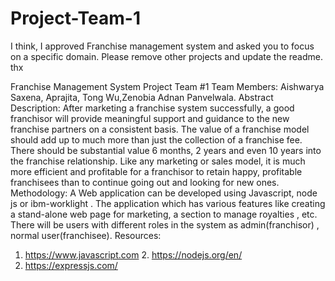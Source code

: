# Project-Team-1

I think, I approved Franchise management system and asked you to focus on a specific domain. Please remove other  projects and update the readme. thx
         
Franchise Management System
Project Team #1
Team Members: Aishwarya Saxena, Aprajita, Tong Wu,Zenobia Adnan Panvelwala.
Abstract
Description:
After marketing a franchise system successfully, a good franchisor will provide meaningful support and guidance to the new franchise partners on a consistent basis. The value of a franchise model should add up to much more than just the collection of a franchise fee. There should be substantial value 6 months, 2 years and even 10 years into the franchise relationship. Like any marketing or sales model, it is much more efficient and profitable for a franchisor to retain happy, profitable franchisees than to continue going out and looking for new ones.
Methodology:
A Web application can be developed using Javascript, node js or ibm-worklight . The application which has various features like creating a stand-alone web page for marketing, a section to manage royalties , etc. There will be users with different roles in the system as admin(franchisor) , normal user(franchisee).
Resources:
1.   https://www.javascript.com 2.   https://nodejs.org/en/
3.   https://expressjs.com/
